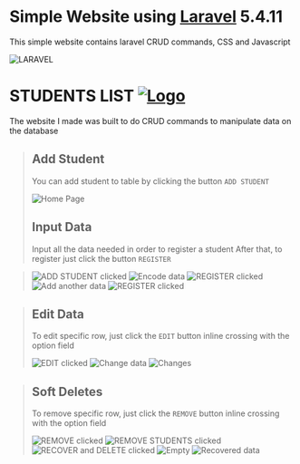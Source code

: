 # Simple Website using [Laravel](https://laravel.com/) 5.4.11
This simple website contains laravel CRUD commands, CSS and Javascript

![LARAVEL](http://www.yeebaplay.com.br/blog/wp-content/uploads/2016/10/laravel-covercover.jpg)

# STUDENTS LIST [![Logo](https://github.com/ldrin01/Web-Application-2/blob/master/assignments/screenshots/pyramid.gif)](https://github.com/ldrin01)

The website I made was built to do CRUD commands to manipulate data on the database

> ## Add Student
>You can add student to table by clicking the button `ADD STUDENT`
>
>![Home Page](https://github.com/ldrin01/Web-Application-2/blob/master/assignments/screenshots/1.PNG)
>
> ## Input Data
>Input all the data needed in order to register a student
>After that, to register just click the button `REGISTER`

>![ADD STUDENT clicked](https://github.com/ldrin01/Web-Application-2/blob/master/assignments/screenshots/2.png)
>![Encode data](https://github.com/ldrin01/Web-Application-2/blob/master/assignments/screenshots/3.png)
>![REGISTER clicked](https://github.com/ldrin01/Web-Application-2/blob/master/assignments/screenshots/4.png)
>![Add another data](https://github.com/ldrin01/Web-Application-2/blob/master/assignments/screenshots/5.png)
>![REGISTER clicked](https://github.com/ldrin01/Web-Application-2/blob/master/assignments/screenshots/6.png)

> ## Edit Data
>To edit specific row, just click the `EDIT` button inline crossing with the option field 
>
>![EDIT clicked](https://github.com/ldrin01/Web-Application-2/blob/master/assignments/screenshots/7.png)
>![Change data](https://github.com/ldrin01/Web-Application-2/blob/master/assignments/screenshots/8.png)
>![Changes](https://github.com/ldrin01/Web-Application-2/blob/master/assignments/screenshots/9.png)
>

> ## Soft Deletes 
>To remove specific row, just click the `REMOVE` button inline crossing with the option field 
>
>![REMOVE clicked](https://github.com/ldrin01/Web-Application-2/blob/master/assignments/screenshots/10.png)
>![REMOVE STUDENTS clicked](https://github.com/ldrin01/Web-Application-2/blob/master/assignments/screenshots/11.png)
>![RECOVER and DELETE clicked](https://github.com/ldrin01/Web-Application-2/blob/master/assignments/screenshots/12.png)
>![Empty](https://github.com/ldrin01/Web-Application-2/blob/master/assignments/screenshots/13.png)
>![Recovered data](https://github.com/ldrin01/Web-Application-2/blob/master/assignments/screenshots/14.png)
>



